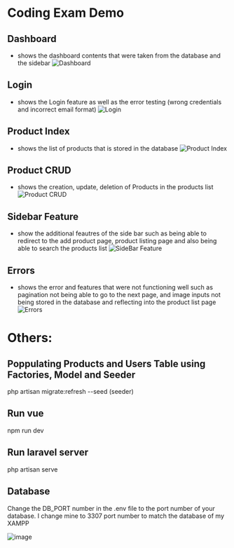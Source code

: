 # Coding Exam Demo

## Dashboard
- shows the dashboard contents that were taken from the database and the sidebar
![Dashboard](https://github.com/angelsantos-19/coding-be-exam/assets/157448314/e5ef3dd5-bf48-4ff3-a752-6fab3f7211b0)

## Login
- shows the Login feature as well as the error testing (wrong credentials and incorrect email format)
![Login](https://github.com/angelsantos-19/coding-be-exam/assets/157448314/7d648445-6bef-4d47-ac17-6b8d5e6e9e45)

## Product Index
- shows the list of products that is stored in the database
![Product Index](https://github.com/angelsantos-19/coding-be-exam/assets/157448314/93d18c9f-d32b-4860-8126-09ffb0220eb9)

## Product CRUD
- shows the creation, update, deletion of Products in the products list
![Product CRUD](https://github.com/angelsantos-19/coding-be-exam/assets/157448314/acb235e7-7529-4808-8681-6fd62bac0c46)

## Sidebar Feature
- show the additional feautres of the side bar such as being able to redirect to the add product page, product listing page and also being able to search the products list
![SideBar Feature](https://github.com/angelsantos-19/coding-be-exam/assets/157448314/235ccc79-d702-4e90-a16b-740bd7d7d25d)

## Errors
- shows the error and features that were not functioning well such as pagination not being able to go to the next page, and image inputs not being stored in the database and reflecting into the product list page
![Errors](https://github.com/angelsantos-19/coding-be-exam/assets/157448314/5554baf9-c949-491b-91f3-d7c19bdf82ba)


# Others:
## Poppulating Products and Users Table using Factories, Model and Seeder
php artisan migrate:refresh --seed (seeder)

## Run vue
npm run dev

## Run laravel server
php artisan serve

## Database
Change the DB_PORT number in the .env file to the port number of your database. I change mine to 3307 port number to match the database of my XAMPP 

![image](https://github.com/angelsantos-19/coding-be-exam/assets/157448314/d90063d8-5609-41c6-9708-42aa31c0a1b5)


